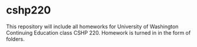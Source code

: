 # cshp220
This repository will include all homeworks for University of Washington
Continuing Education class CSHP 220. Homework is turned in in the form 
of folders.
